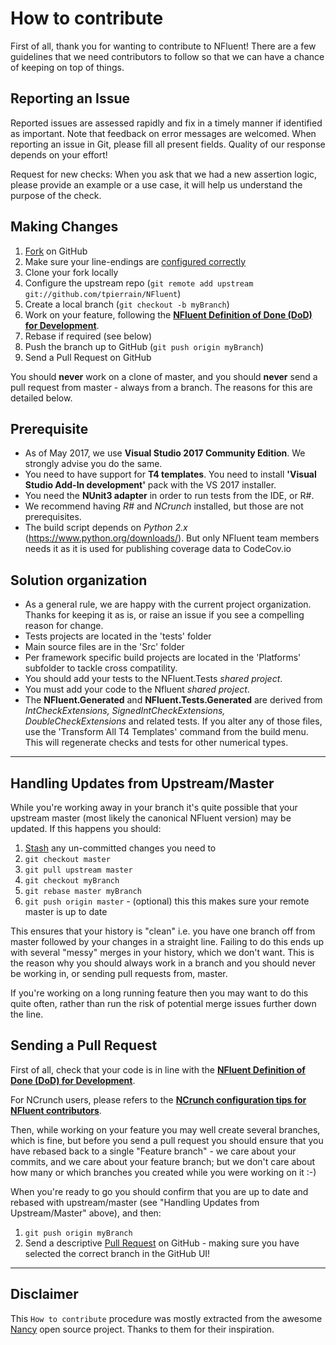 # How to contribute

First of all, thank you for wanting to contribute to NFluent! 
There are a few guidelines that we need contributors to follow so that we can have a chance of keeping on top of things.


## Reporting an Issue

Reported issues are assessed rapidly and fix in a timely manner if identified as important. Note that feedback on error messages are welcomed.
When reporting an issue in Git, please fill all present fields. Quality of our response depends on your effort!

Request for new checks:
When you ask that we had a new assertion logic, please provide an example or a use case, it will help us understand the purpose of the check. 

## Making Changes


1. [Fork](http://help.github.com/forking/) on GitHub
1. Make sure your line-endings are [configured correctly](https://github.com/NancyFx/Nancy/wiki/Make-sure-line-endings-doesn%27t-bite-you)
1. Clone your fork locally
1. Configure the upstream repo (`git remote add upstream git://github.com/tpierrain/NFluent`)
1. Create a local branch (`git checkout -b myBranch`)
1. Work on your feature, following the __[NFluent Definition of Done (DoD) for Development](./docs/DevDoD.md)__.
1. Rebase if required (see below)
1. Push the branch up to GitHub (`git push origin myBranch`)
1. Send a Pull Request on GitHub

You should **never** work on a clone of master, and you should **never** send a pull request from master - always from a branch. The reasons for this are detailed below.

## Prerequisite
- As of May 2017, we use **Visual Studio 2017 Community Edition**. We strongly advise you do the same.
- You need to have support for **T4 templates**. You need to install **'Visual Studio Add-In development'** pack with the VS 2017 installer.  
- You need the **NUnit3 adapter** in order to run tests from the IDE, or R#.
- We recommend having *R#* and *NCrunch* installed, but those are not prerequisites.
- The build script depends on *Python 2.x* (https://www.python.org/downloads/). But only NFluent team members needs it as it is used for publishing coverage data to CodeCov.io

## Solution organization
 - As a general rule, we are happy with the current project organization. Thanks for keeping it as is, or raise an issue if you see a compelling reason for change.
 - Tests projects are located in the 'tests' folder
 - Main source files are in the 'Src' folder
 - Per framework specific build projects are located in the 'Platforms' subfolder to tackle cross compatility. 
 - You should add your tests to the NFluent.Tests *shared project*.
 - You must add your code to the Nfluent *shared project*.
 - The **NFluent.Generated** and **NFluent.Tests.Generated** are derived from *IntCheckExtensions, SignedIntCheckExtensions, DoubleCheckExtensions* and related tests. If you alter any of those files, use the 'Transform All T4 Templates' command from the build menu. This will regenerate checks and tests for other numerical types. 
---

## Handling Updates from Upstream/Master

While you're working away in your branch it's quite possible that your upstream master (most likely the canonical NFluent version) may be updated. If this happens you should:

1. [Stash](http://progit.org/book/ch6-3.html) any un-committed changes you need to
1. `git checkout master`
1. `git pull upstream master`
1. `git checkout myBranch`
1. `git rebase master myBranch`
1. `git push origin master` - (optional) this this makes sure your remote master is up to date

This ensures that your history is "clean" i.e. you have one branch off from master followed by your changes in a straight line. Failing to do this ends up with several "messy" merges in your history, which we don't want. This is the reason why you should always work in a branch and you should never be working in, or sending pull requests from, master.

If you're working on a long running feature then you may want to do this quite often, rather than run the risk of potential merge issues further down the line.

## Sending a Pull Request

First of all, check that your code is in line with the __[NFluent Definition of Done (DoD) for Development](./docs/DevDoD.md)__.

For NCrunch users, please refers to the __[NCrunch configuration tips for NFluent contributors](./docs/ForNCrunchUsers.md)__.

Then, while working on your feature you may well create several branches, which is fine, but before you send a pull request you should ensure that you have rebased back to a single "Feature branch" - we care about your commits, and we care about your feature branch; but we don't care about how many or which branches you created while you were working on it :-)

When you're ready to go you should confirm that you are up to date and rebased with upstream/master (see "Handling Updates from Upstream/Master" above), and then:

1. `git push origin myBranch`
1. Send a descriptive [Pull Request](http://help.github.com/pull-requests/) on GitHub - making sure you have selected the correct branch in the GitHub UI!

- - - 

## Disclaimer

This `How to contribute` procedure was mostly extracted from the awesome [Nancy](https://github.com/NancyFx/Nancy) open source project.
Thanks to them for their inspiration.
